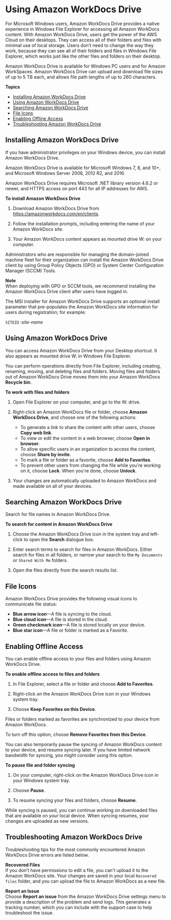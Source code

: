 # Using Amazon WorkDocs Drive<a name="workdocs_drive_help"></a>

For Microsoft Windows users, Amazon WorkDocs Drive provides a native experience in Windows File Explorer for accessing all Amazon WorkDocs content\. With Amazon WorkDocs Drive, users get the power of the AWS Cloud on their desktops\. They can access all of their folders and files with minimal use of local storage\. Users don’t need to change the way they work, because they can see all of their folders and files in Windows File Explorer, which works just like the other files and folders on their desktop\.

Amazon WorkDocs Drive is available for Windows PC users and for Amazon WorkSpaces\. Amazon WorkDocs Drive can upload and download file sizes of up to 5 TB each, and allows file path lengths of up to 260 characters\.

**Topics**
+ [Installing Amazon WorkDocs Drive](#drive_install)
+ [Using Amazon WorkDocs Drive](#drive_use)
+ [Searching Amazon WorkDocs Drive](#drive_search)
+ [File Icons](#drive_icons)
+ [Enabling Offline Access](#drive_offline)
+ [Troubleshooting Amazon WorkDocs Drive](#drive_troubleshoot)

## Installing Amazon WorkDocs Drive<a name="drive_install"></a>

If you have administrator privileges on your Windows device, you can install Amazon WorkDocs Drive\.

Amazon WorkDocs Drive is available for Microsoft Windows 7, 8, and 10\+, and Microsoft Windows Server 2008, 2012 R2, and 2016\.

Amazon WorkDocs Drive requires Microsoft \.NET library version 4\.6\.2 or newer, and HTTPS access on port 443 for all IP addresses for AWS\.

**To install Amazon WorkDocs Drive**

1. Download Amazon WorkDocs Drive from [https://amazonworkdocs\.com/en/clients](https://amazonworkdocs.com/en/clients)\.

1. Follow the installation prompts, including entering the name of your Amazon WorkDocs site\.

1. Your Amazon WorkDocs content appears as mounted drive W: on your computer\.

Administrators who are responsible for managing the domain\-joined machine fleet for their organization can install the Amazon WorkDocs Drive client by using Group Policy Objects \(GPO\) or System Center Configuration Manager \(SCCM\) Tools\.

**Note**  
When deploying with GPO or SCCM tools, we recommend installing the Amazon WorkDocs Drive client after users have logged in\.

The MSI installer for Amazon WorkDocs Drive supports an optional install parameter that pre\-populates the Amazon WorkDocs site information for users during registration; for example:

`SITEID` :*site\-name*

## Using Amazon WorkDocs Drive<a name="drive_use"></a>

You can access Amazon WorkDocs Drive from your Desktop shortcut\. It also appears as mounted drive W: in Windows File Explorer\.

You can perform operations directly from File Explorer, including creating, renaming, moving, and deleting files and folders\. Moving files and folders out of Amazon WorkDocs Drive moves them into your Amazon WorkDocs **Recycle bin**\.

**To work with files and folders**

1. Open File Explorer on your computer, and go to the W: drive\. 

1. Right\-click an Amazon WorkDocs file or folder, choose **Amazon WorkDocs Drive**, and choose one of the following actions:
   + To generate a link to share the content with other users, choose **Copy web link**\.
   + To view or edit the content in a web browser, choose **Open in browser**\.
   + To allow specific users in an organization to access the content, choose **Share by invite**\.
   + To mark a file or folder as a favorite, choose **Add to Favorites**\.
   + To prevent other users from changing the file while you’re working on it, choose **Lock**\. When you're done, choose **Unlock**\.

1. Your changes are automatically uploaded to Amazon WorkDocs and made available on all of your devices\.

## Searching Amazon WorkDocs Drive<a name="drive_search"></a>

Search for file names in Amazon WorkDocs Drive\.

**To search for content in Amazon WorkDocs Drive**

1. Choose the Amazon WorkDocs Drive icon in the system tray and left\-click to open the **Search** dialogue box\.

1. Enter search terms to search for files in Amazon WorkDocs\. Either search for files in all folders, or narrow your search to the `My Documents` or `Shared With Me` folders\.

1. Open the files directly from the search results list\.

## File Icons<a name="drive_icons"></a>

Amazon WorkDocs Drive provides the following visual icons to communicate file status:
+ **Blue arrow icon**—A file is syncing to the cloud\.
+ **Blue cloud icon**—A file is stored in the cloud\.
+ **Green checkmark icon**—A file is stored locally on your device\.
+ **Blue star icon**—A file or folder is marked as a Favorite\.

## Enabling Offline Access<a name="drive_offline"></a>

You can enable offline access to your files and folders using Amazon WorkDocs Drive\. 

**To enable offline access to files and folders**

1. In File Explorer, select a file or folder and choose **Add to Favorites**\.

1. Right\-click on the Amazon WorkDocs Drive icon in your Windows system tray\.

1. Choose **Keep Favorites on this Device**\.

Files or folders marked as favorites are synchronized to your device from Amazon WorkDocs\.

To turn off this option, choose **Remove Favorites from this Device**\.

You can also temporarily pause the syncing of Amazon WorkDocs content to your device, and resume syncing later\. If you have limited network bandwidth for syncing, you might consider using this option\.

**To pause file and folder syncing**

1. On your computer, right\-click on the Amazon WorkDocs Drive icon in your Windows system tray\.

1. Choose **Pause**\.

1. To resume syncing your files and folders, choose **Resume**\.

While syncing is paused, you can continue working on downloaded files that are available on your local device\. When syncing resumes, your changes are uploaded as new versions\.

## Troubleshooting Amazon WorkDocs Drive<a name="drive_troubleshoot"></a>

Troubleshooting tips for the most commonly encountered Amazon WorkDocs Drive errors are listed below\.

**Recovered Files**  
If you don’t have permissions to edit a file, you can't upload it to the Amazon WorkDocs site\. Your changes are saved in your local `Recovered files` folder, and you can upload the file to Amazon WorkDocs as a new file\.

**Report an Issue**  
Choose **Report an issue** from the Amazon WorkDocs Drive settings menu to provide a description of the problem and send logs\. This generates a tracking number, which you can include with the support case to help troubleshoot the issue\.